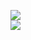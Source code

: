 [![](https://img.shields.io/badge/Made%20With-Github%20Spray-lightgrey.svg?style=for-the-badge&logo=github)](https://github.com/Annihil/github-spray#23815)  
[![](https://i.imgur.com/2DrTn0Z.gif)](https://github.com/Annihil/github-spray)